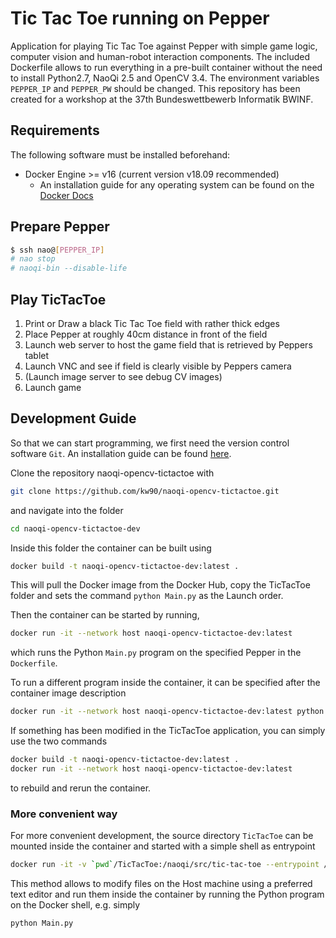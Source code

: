 # Tic Tac Toe running on Pepper

Application for playing Tic Tac Toe against Pepper with simple game logic, computer vision and human-robot interaction components. The included Dockerfile allows to run everything in a pre-built container without the need to install Python2.7, NaoQi 2.5 and OpenCV 3.4. The environment variables `PEPPER_IP` and `PEPPER_PW` should be changed. This repository has been created for a workshop at the 37th Bundeswettbewerb Informatik BWINF.


## Requirements

The following software must be installed beforehand:

+ Docker Engine >= v16 (current version v18.09 recommended)
	+ An installation guide for any operating system can be found on the [Docker
		Docs](https://docs.docker.com/install/)


## Prepare Pepper

```bash
$ ssh nao@[PEPPER_IP]
# nao stop
# naoqi-bin --disable-life
```

## Play TicTacToe

1. Print or Draw a black Tic Tac Toe field with rather thick edges
2. Place Pepper at roughly 40cm distance in front of the field
3. Launch web server to host the game field that is retrieved by Peppers tablet
4. Launch VNC and see if field is clearly visible by Peppers camera
5. (Launch image server to see debug CV images)
5. Launch game


## Development Guide

So that we can start programming, we first need the version control software `Git`. An installation guide can be found [here](https://git-scm.com/book/de/v1/Los-geht%E2%80%99s-Git-installieren).

Clone the repository naoqi-opencv-tictactoe with

```bash
git clone https://github.com/kw90/naoqi-opencv-tictactoe.git
```
and navigate into the folder

```bash
cd naoqi-opencv-tictactoe-dev
```

Inside this folder the container can be built using

```bash
docker build -t naoqi-opencv-tictactoe-dev:latest .
```

This will pull the Docker image from the Docker Hub, copy the
TicTacToe folder and sets the command `python Main.py` as the
Launch order.

Then the container can be started by running,

```bash
docker run -it --network host naoqi-opencv-tictactoe-dev:latest
```

which runs  the Python `Main.py` program on the specified Pepper in the `Dockerfile`.

To run a different program inside the container, it can be specified after the container image description

```bash
docker run -it --network host naoqi-opencv-tictactoe-dev:latest python DetectBoard.py
```

If something has been modified in the TicTacToe application, you can simply use the two commands

```bash
docker build -t naoqi-opencv-tictactoe-dev:latest .
docker run -it --network host naoqi-opencv-tictactoe-dev:latest
```

to rebuild and rerun the container.

### More convenient way

For more convenient development, the source directory `TicTacToe` can be mounted inside the container and started with a simple shell as entrypoint

```bash
docker run -it -v `pwd`/TicTacToe:/naoqi/src/tic-tac-toe --entrypoint /bin/sh --network host naoqi-opencv-tictactoe-dev:latest
```
This method allows to modify files on the Host machine using a preferred text editor and run them inside the container by running the Python program on the Docker shell, e.g. simply

```bash
python Main.py
```
